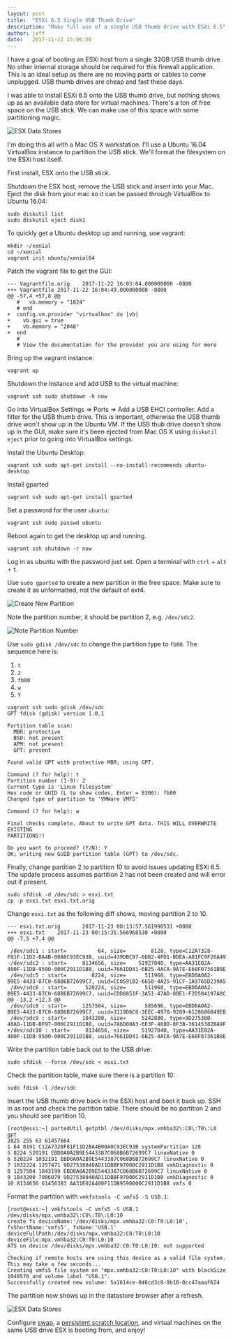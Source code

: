 ```yaml
---
layout: post
title:  "ESXi 6.5 Single USB Thumb Drive"
description: "Make full use of a single USB thumb drive with ESXi 6.5"
author: jeff
date:   2017-11-22 15:06:00
---
```


I have a goal of booting an ESXi host from a single 32GB USB thumb drive.  No
other internal storage should be required for this firewall application.  This
is an ideal setup as there are no moving parts or cables to come unplugged.  USB
thumb drives are cheap and fast these days.

I was able to install ESXi 6.5 onto the USB thumb drive, but nothing shows up as
an available data store for virtual machines.  There's a ton of free space on
the USB stick.  We can make use of this space with some partitioning magic.

![ESX Data Stores](/img/2017-11-22-esxi-single-usb-boot-plus-datastore/04.png)

I'm doing this all with a Mac OS X workstation.  I'll use a Ubuntu 16.04
VirtualBox instance to partition the USB stick.  We'll format the filesystem on
the ESXi host itself.

First install, ESX onto the USB stick.

Shutdown the ESX host, remove the USB stick and insert into your Mac.  Eject the
disk from your mac so it can be passed through VirtualBox to Ubuntu 16.04:

    sudo diskutil list
    sudo diskutil eject disk1

To quickly get a Ubuntu desktop up and running, use vagrant:

    mkdir ~/xenial
    cd ~/xenial
    vagrant init ubuntu/xenial64

Patch the vagrant file to get the GUI:

```
--- Vagrantfile.orig    2017-11-22 16:03:04.000000000 -0800
+++ Vagrantfile 2017-11-22 16:04:49.000000000 -0800
@@ -57,4 +57,8 @@
   #   vb.memory = "1024"
   # end
+  config.vm.provider "virtualbox" do |vb|
+    vb.gui = true
+    vb.memory = "2048"
+  end
   #
   # View the documentation for the provider you are using for more
```

Bring up the vagrant instance:

    vagrant up

Shutdown the instance and add USB to the virtual machine:

    vagrant ssh sudo shutdown -h now

Go into VirtualBox Settings => Ports => Add a USB EHCI controller.  Add a filter
for the USB thumb drive.  This is important, otherwise the USB thumb drive won't
show up in the Ubuntu VM.  If the USB thub drive doesn't show up in the GUI,
make sure it's been ejected from Mac OS X using `diskutil eject` prior to going
into VirtualBox settings.

Install the Ubuntu Desktop:

    vagrant ssh sudo apt-get install --no-install-recommends ubuntu-desktop

Install gparted

    vagrant ssh sudo apt-get install gparted

Set a password for the user `ubuntu`:

    vagrant ssh sudo passwd ubuntu

Reboot again to get the desktop up and running.

    vagrant ssh shutdown -r now

Log in as ubuntu with the password just set.  Open a terminal with `ctrl` +
`alt` + `t`.

Use `sudo gparted` to create a new partition in the free space.  Make sure to create
it as unformatted, not the default of ext4.

![Create New Partition](/img/2017-11-22-esxi-single-usb-boot-plus-datastore/01.png)

Note the partition number, it should be partition 2, e.g. `/dev/sdc2`.

![Note Partition Number](/img/2017-11-22-esxi-single-usb-boot-plus-datastore/02.png)

Use `sudo gdisk /dev/sdc` to change the partition type to `fb00`.  The sequence here is:

 1. `t`
 2. `2`
 3. `fb00`
 4. `w`
 4. `Y`

```
vagrant ssh sudo gdisk /dev/sdc
GPT fdisk (gdisk) version 1.0.1

Partition table scan:
  MBR: protective
  BSD: not present
  APM: not present
  GPT: present

Found valid GPT with protective MBR; using GPT.

Command (? for help): t
Partition number (1-9): 2
Current type is 'Linux filesystem'
Hex code or GUID (L to show codes, Enter = 8300): fb00
Changed type of partition to 'VMWare VMFS'

Command (? for help): w

Final checks complete. About to write GPT data. THIS WILL OVERWRITE EXISTING
PARTITIONS!!

Do you want to proceed? (Y/N): Y
OK; writing new GUID partition table (GPT) to /dev/sdc.
```

Finally, change partition 2 to partition 10 to avoid issues updating ESXi 6.5.
The update process assumes partition 2 has not been created and will error out
if present.

```
sudo sfdisk -d /dev/sdc > esxi.txt
cp -p esxi.txt esxi.txt.orig
```

Change `esxi.txt` as the following diff shows, moving partition 2 to 10.

```
--- esxi.txt.orig       2017-11-23 00:13:57.561990531 +0000
+++ esxi.txt    2017-11-23 00:15:35.566968530 +0000
@@ -7,5 +7,4 @@

 /dev/sdc1 : start=          64, size=        8128, type=C12A7328-F81F-11D2-BA4B-00A0C93EC93B, uuid=439DBC97-6DB2-4FD1-BDEA-A01FC9F26A49
-/dev/sdc2 : start=     8134656, size=    51927040, type=AA31E02A-400F-11DB-9590-000C2911D1B8, uuid=7661DD41-6B25-4ACA-9A7E-E68F07361B9E
 /dev/sdc5 : start=        8224, size=      511968, type=EBD0A0A2-B9E5-4433-87C0-68B6B72699C7, uuid=CC0591B2-6658-4A25-91CF-1A9765D239A5
 /dev/sdc6 : start=      520224, size=      511968, type=EBD0A0A2-B9E5-4433-87C0-68B6B72699C7, uuid=CDD8851F-3A51-47AD-80E1-F2D504197A8C
@@ -13,2 +12,3 @@
 /dev/sdc8 : start=     1257504, size=      585696, type=EBD0A0A2-B9E5-4433-87C0-68B6B72699C7, uuid=3119D6C6-3EEC-4970-9289-6128686849EB
 /dev/sdc9 : start=     1843200, size=     5242880, type=9D275380-40AD-11DB-BF97-000C2911D1B8, uuid=7A6D08A3-6E3F-488D-8F3B-36145382BA9F
+/dev/sdc10 : start=     8134656, size=    51927040, type=AA31E02A-400F-11DB-9590-000C2911D1B8, uuid=7661DD41-6B25-4ACA-9A7E-E68F07361B9E
```

Write the partition table back out to the USB drive:

```
sudo sfdisk --force /dev/sdc < esxi.txt
```

Check the partition table, make sure there is a partition 10:

```
sudo fdisk -l /dev/sdc
```

Insert the USB thumb drive back in the ESXi host and boot it back up.  SSH in
as root and check the partition table.  There should be no partition 2 and you
should see partition 10.

```
[root@esxi:~] partedUtil getptbl /dev/disks/mpx.vmhba32\:C0\:T0\:L0
gpt
3825 255 63 61457664
1 64 8191 C12A7328F81F11D2BA4B00A0C93EC93B systemPartition 128
5 8224 520191 EBD0A0A2B9E5443387C068B6B72699C7 linuxNative 0
6 520224 1032191 EBD0A0A2B9E5443387C068B6B72699C7 linuxNative 0
7 1032224 1257471 9D27538040AD11DBBF97000C2911D1B8 vmkDiagnostic 0
8 1257504 1843199 EBD0A0A2B9E5443387C068B6B72699C7 linuxNative 0
9 1843200 7086079 9D27538040AD11DBBF97000C2911D1B8 vmkDiagnostic 0
10 8134656 61456383 AA31E02A400F11DB9590000C2911D1B8 vmfs 0
```

Format the partition with `vmkfstools -C vmfs5 -S USB.1`:

```
[root@esxi:~] vmkfstools -C vmfs5 -S USB.1 /dev/disks/mpx.vmhba32\:C0\:T0\:L0:10
create fs deviceName:'/dev/disks/mpx.vmhba32:C0:T0:L0:10', fsShortName:'vmfs5', fsName:'USB.1'
deviceFullPath:/dev/disks/mpx.vmhba32:C0:T0:L0:10 deviceFile:mpx.vmhba32:C0:T0:L0:10
ATS on device /dev/disks/mpx.vmhba32:C0:T0:L0:10: not supported
.
Checking if remote hosts are using this device as a valid file system. This may take a few seconds...
Creating vmfs5 file system on "mpx.vmhba32:C0:T0:L0:10" with blockSize 1048576 and volume label "USB.1".
Successfully created new volume: 5a1614ce-846cd3c8-9b10-0cc47aaaf624
```

The partition now shows up in the datastore browser after a refresh.

![ESX Data Stores](/img/2017-11-22-esxi-single-usb-boot-plus-datastore/05.png)

Configure [swap][swap], a [persistent scratch location][scratch], and virtual machines
on the same USB drive ESX is booting from, and enjoy!

[scratch]: https://kb.vmware.com/s/article/1033696
[swap]: https://labs.vmware.com/vmtj/vmware-esx-memory-resource-management-swap

